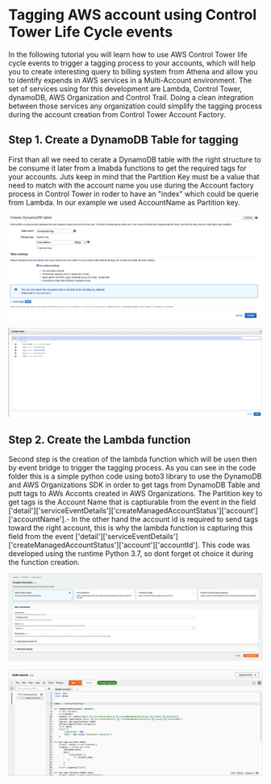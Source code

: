 # Tagging AWS account using Control Tower Life Cycle events

In the following tutorial you will learn how to use AWS Control Tower life cycle events to trigger a tagging process to your accounts, which will help you to create interesting query to billing system from Athena and allow you to identify expends in AWS services in a Multi-Account environment. The set of services using for this development are Lambda, Control Tower, dynamoDB, AWS Organization and Control Trail. Doing a clean integration between those services any organization could simplify the tagging process during the account creation from Control Tower Account Factory.

## Step 1. Create a DynamoDB Table for tagging

First than all we need to cerate a DynamoDB table with the right structure to be consume it later from a lmabda functions to get the required tags for your accounts. Juts keep in mind that the Partition Key must be a value that need to match with the account name you use during the Account factory process in Control Tower in roder to have an "index"  which could be querie from Lambda. In our example we used AccountName as Partition key.

![DynamoDB1](https://github.com/leosolano/ControlTowerTagging/blob/main/images/CreateTable.png)

![DynamoDB2](https://github.com/leosolano/ControlTowerTagging/blob/main/images/CreateItem.png)

## Step 2. Create the Lambda function

Second step is the creation of the lambda function which will be usen then by event bridge to trigger the tagging process. As you can see in the code folder this is a simple python code using boto3 library to use the DynamoDB and AWS Organizations SDK in order to get tags from DynamoDB Table and putt tags to AWs Acconts created in AWS Organizations. The Partition key to get tags is the Account Name that is captiurable from the event in the field ['detail']['serviceEventDetails']['createManagedAccountStatus']['account']['accountName'].- In the other hand the account id is required to send tags toward the right account, this is why the lambda function is capturing this field from the event ['detail']['serviceEventDetails']['createManagedAccountStatus']['account']['accountId']. This code was developed using the runtime Python 3.7, so dont forget ot choice it during the function creation. 

![Lambda1](https://github.com/leosolano/ControlTowerTagging/blob/main/images/CreateLambda.png)

![Lambda2](https://github.com/leosolano/ControlTowerTagging/blob/main/images/PasteCode.png)

